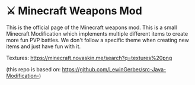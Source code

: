 # ⚔ Minecraft Weapons Mod
This is the official page of the Minecraft weapons mod. 
This is a small Minecraft Modification which implements
multiple different items to create more fun PVP battles.
We don't follow a specific theme when creating new items 
and just have fun with it.

Textures: https://minecraft.novaskin.me/search?q=textures%20png

(this repo is based on: https://github.com/LewinGerber/src-Java-Modification-)
